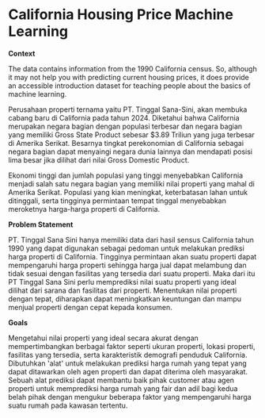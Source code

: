 # California Housing Price Machine Learning
**Context**

The data contains information from the 1990 California census. So, although it may not help you with predicting current housing prices, it does provide an accessible introduction dataset for teaching people about the basics of machine learning.

Perusahaan properti ternama yaitu PT. Tinggal Sana-Sini, akan membuka cabang baru di California pada tahun 2024. Diketahui bahwa California merupakan negara bagian dengan populasi terbesar dan negara bagian yang memiliki Gross State Product sebesar $3.89 Triliun yang juga terbesar di Amerika Serikat. Besarnya tingkat perekonomian di California sebagai negara bagian dapat menyaingi negara dunia lainnya dan mendapati posisi lima besar jika dilihat dari nilai Gross Domestic Product.

Ekonomi tinggi dan jumlah populasi yang tinggi menyebabkan California menjadi salah satu negara bagian yang memiliki nilai properti yang mahal di Amerika Serikat. Populasi yang kian meningkat, keterbatasan lahan untuk ditinggali, serta tingginya permintaan tempat tinggal menyebabkan meroketnya harga-harga properti di California.

**Problem Statement**

PT. Tinggal Sana Sini hanya memiliki data dari hasil sensus California tahun 1990 yang dapat digunakan sebagai pedoman untuk melakukan prediksi harga properti di California. Tingginya permintaan akan suatu properti dapat mempengaruhi harga properti sehingga harga jual dapat melambung dan tidak sesuai dengan fasilitas yang tersedia dari suatu properti. Maka dari itu PT Tinggal Sana Sini perlu memprediksi nilai suatu properti yang ideal dilihat dari sarana dan fasilitas dari properti. Menentukan nilai properti dengan tepat, diharapkan dapat meningkatkan keuntungan dan mampu menjual properti dengan cepat kepada konsumen.

**Goals**

Mengetahui nilai properti yang ideal secara akurat dengan mempertimbangkan berbagai faktor seperti ukuran properti, lokasi properti, fasilitas yang tersedia, serta karakteristik demografi penduduk California. Dibutuhkan 'alat' untuk melakukan prediksi harga rumah yang tepat yang dapat ditawarkan oleh agen properti dan dapat diterima oleh masyarakat. Sebuah alat prediksi dapat membantu baik pihak customer atau agen properti untuk memprediksi harga rumah yang fair dan adil bagi kedua belah pihak dengan mengukur beberapa faktor yang mempengaruhi harga suatu rumah pada kawasan tertentu.
